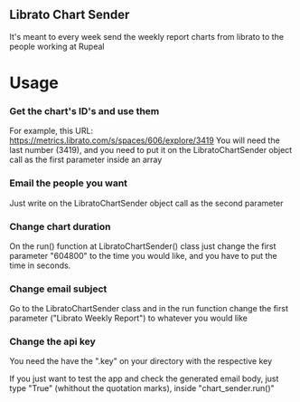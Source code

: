 ## Librato Chart Sender

It's meant to every week send the weekly report charts from librato to the people working at Rupeal

# Usage

### Get the chart's ID's and use them
For example, this URL:
https://metrics.librato.com/s/spaces/606/explore/3419
You will need the last number (3419), and you need to put it on the LibratoChartSender object call as the first parameter inside an array

### Email the people you want
Just write on the LibratoChartSender object call as the second parameter


### Change chart duration
On the run() function at LibratoChartSender() class just change the first parameter "604800" to the time you would like, and you have to put the time in seconds.

### Change email subject
Go to the LibratoChartSender class and in the run function change the first parameter ("Librato Weekly Report") to whatever you would like

### Change the api key
You need the have the "<file>.key" on your directory with the respective key 


If you just want to test the app and check the generated email body, just type "True" (whithout the quotation marks), inside "chart_sender.run()"


